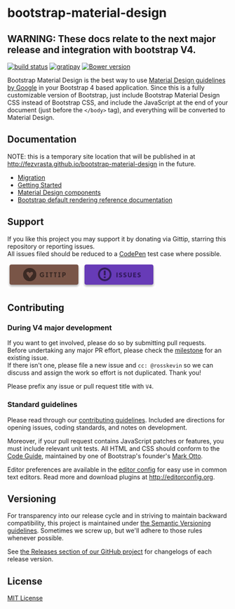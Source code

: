 # bootstrap-material-design

## **WARNING:** These docs relate to the next major release and integration with bootstrap V4.

[![build status](https://travis-ci.org/FezVrasta/bootstrap-material-design.svg?branch=master)](https://travis-ci.org/FezVrasta/bootstrap-material-design)
[![gratipay](https://img.shields.io/gratipay/FezVrasta.svg)](https://gratipay.com/FezVrasta)
[![Bower version](https://badge.fury.io/bo/bootstrap-material-design.svg)](https://github.com/FezVrasta/bootstrap-material-design)


Bootstrap Material Design is the best way to use [Material Design guidelines by Google](http://www.google.com/design/spec/material-design/introduction.html) 
in your Bootstrap 4 based application.  Since this is a fully customizable version of Bootstrap,
just include Bootstrap Material Design CSS instead of Bootstrap CSS, and include the JavaScript at 
the end of your document (just before the `</body>` tag), and everything will be converted to Material Design.

## Documentation 

NOTE: this is a temporary site location that will be published in at http://fezvrasta.github.io/bootstrap-material-design in the future. 

- [Migration](http://rosskevin.github.io/bootstrap-material-design/migration/)
- [Getting Started](http://rosskevin.github.io/bootstrap-material-design/getting-started/introduction/)
- [Material Design components](http://rosskevin.github.io/bootstrap-material-design/material-design/list-group/)
- [Bootstrap default rendering reference documentation](http://rosskevin.github.io/bootstrap-material-design/components/buttons/)


## Support

If you like this project you may support it by donating via Gittip, starring this repository or reporting issues.  
All issues filed should be reduced to a [CodePen](http://codepen.io/rosskevin/pen/VvRgrN) test case where possible.

[![gittip](docs/assets/img/gittip-button.jpg)](https://www.gratipay.com/FezVrasta/)
[![issues](docs/assets/img/issues-button.jpg)](https://github.com/FezVrasta/bootstrap-material-design/issues)


## Contributing

### During V4 major development
If you want to get involved, please do so by submitting pull requests.  
Before undertaking any major PR effort, please check the [milestone](https://github.com/FezVrasta/bootstrap-material-design/milestones/V4) for an existing issue.  
If there isn't one, please file a new issue and `cc: @rosskevin` so we can discuss and assign the work so effort is not duplicated.  Thank you!

Please prefix any issue or pull request title with `V4`.

### Standard guidelines 
Please read through our [contributing guidelines](CONTRIBUTING.md). Included are directions for opening issues, coding standards, and notes on development.

Moreover, if your pull request contains JavaScript patches or features, you must include relevant unit tests. All HTML and CSS should conform to the [Code Guide](http://codeguide.co/), maintained by one of Bootstrap's founder's [Mark Otto](https://github.com/mdo).

Editor preferences are available in the [editor config](https://github.com/FezVrasta/bootstrap-material-design/blob/master/.editorconfig) for easy use in common text editors. Read more and download plugins at <http://editorconfig.org>.

## Versioning

For transparency into our release cycle and in striving to maintain backward compatibility, this project is maintained under 
[the Semantic Versioning guidelines](http://semver.org/). Sometimes we screw up, but we'll adhere to those rules whenever possible.

See [the Releases section of our GitHub project](https://github.com/fezvrasta/bootstrap-material-design/releases) for changelogs 
of each release version. 


## License
[MIT License](LICENSE.md) 
